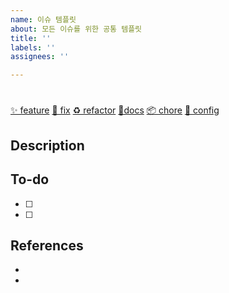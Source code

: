 ```yaml
---
name: 이슈 템플릿
about: 모든 이슈를 위한 공통 템플릿
title: ''
labels: ''
assignees: ''

---
```


# 
[✨ feature](https://github.com/jngmnj/yozm-matzip/issues?q=state%3Aopen%20label%3A%22%E2%9C%A8%20feature%22)
[🐛 fix](https://github.com/jngmnj/yozm-matzip/issues?q=state%3Aopen%20label%3A%22%F0%9F%90%9B%20fix%22)
[♻️ refactor](https://github.com/jngmnj/yozm-matzip/issues?q=state%3Aopen%20label%3A%22%E2%99%BB%EF%B8%8F%20refactor%22)
[📑docs](https://github.com/jngmnj/yozm-matzip/issues?q=state%3Aopen%20label%3A%22%F0%9F%93%91docs%22)
[📦 chore](https://github.com/jngmnj/yozm-matzip/issues?q=state%3Aopen%20label%3A%22%F0%9F%93%A6%20chore%22)
[🔧 config](https://github.com/jngmnj/yozm-matzip/issues?q=state%3Aopen%20label%3A%22%F0%9F%94%A7%20config%22) 

## Description


## To-do
- [ ] 
- [ ]

## References
- 
-
